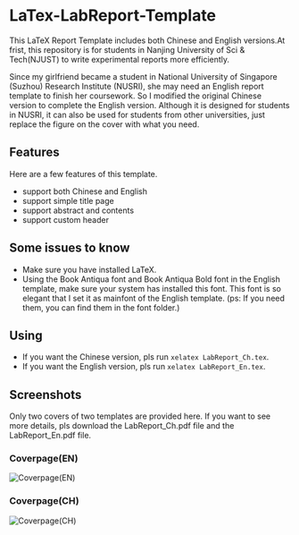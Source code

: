 # LaTex-LabReport-Template

This LaTeX Report Template includes both Chinese and English versions.At frist, this repository is for students in Nanjing University of Sci & Tech(NJUST) to write experimental reports more efficiently.

Since my girlfriend became a student in National University of Singapore (Suzhou) Research Institute (NUSRI), she may need an English report template to finish her coursework. So I modified the original Chinese version to complete the English version. Although it is designed for students in NUSRI, it can also be used for students from other universities, just replace the figure on the cover with what you need.

## Features
Here are a few features of this template.
 * support both Chinese and English 
 * support simple title page
 * support abstract and contents
 * support custom header

## Some issues to know
* Make sure you have installed LaTeX.
* Using the Book Antiqua font and Book Antiqua Bold font in the English template, make sure your system has installed this font. This font is so elegant that I set it as mainfont of the English template. (ps: If you need them, you can find them in the font folder.)

## Using
 * If you want the Chinese version, pls run ``xelatex LabReport_Ch.tex``. 
 * If you want the English version, pls run ``xelatex LabReport_En.tex``.

## Screenshots
Only two covers of two templates are provided here. If you want to see more details, pls download the LabReport_Ch.pdf file and the LabReport_En.pdf file.
  ### Coverpage(EN)
  ![Coverpage(EN)](https://github.com/DocF/LaTex-LabReport-Template/blob/master/figure/LabReport_En.png)
  ### Coverpage(CH)    
  ![Coverpage(CH)](https://github.com/DocF/LaTex-LabReport-Template/blob/master/figure/LabReport_Ch.png)
